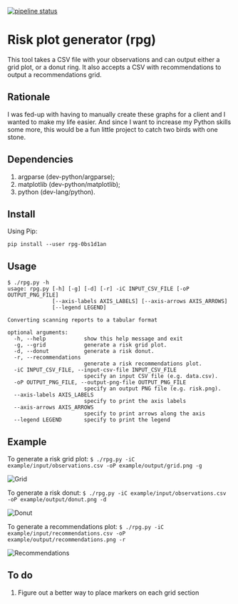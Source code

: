 [![pipeline status](https://gitlab.com/0bs1d1an/rpg/badges/master/pipeline.svg)](https://gitlab.com/0bs1d1an/rpg/commits/master)

# Risk plot generator (rpg)

This tool takes a CSV file with your observations and can output either a grid plot, or a donut ring.
It also accepts a CSV with recommendations to output a recommendations grid.

## Rationale

I was fed-up with having to manually create these graphs for a client and I wanted to make my life easier.
And since I want to increase my Python skills some more, this would be a fun little project to catch two birds with one stone.

## Dependencies

1. argparse (dev-python/argparse);
2. matplotlib (dev-python/matplotlib);
3. python (dev-lang/python).

## Install

Using Pip:

`pip install --user rpg-0bs1d1an`

## Usage

```
$ ./rpg.py -h
usage: rpg.py [-h] [-g] [-d] [-r] -iC INPUT_CSV_FILE [-oP OUTPUT_PNG_FILE]
              [--axis-labels AXIS_LABELS] [--axis-arrows AXIS_ARROWS]
              [--legend LEGEND]

Converting scanning reports to a tabular format

optional arguments:
  -h, --help            show this help message and exit
  -g, --grid            generate a risk grid plot.
  -d, --donut           generate a risk donut.
  -r, --recommendations
                        generate a risk recommendations plot.
  -iC INPUT_CSV_FILE, --input-csv-file INPUT_CSV_FILE
                        specify an input CSV file (e.g. data.csv).
  -oP OUTPUT_PNG_FILE, --output-png-file OUTPUT_PNG_FILE
                        specify an output PNG file (e.g. risk.png).
  --axis-labels AXIS_LABELS
                        specify to print the axis labels
  --axis-arrows AXIS_ARROWS
                        specify to print arrows along the axis
  --legend LEGEND       specify to print the legend
```

## Example

To generate a risk grid plot: `$ ./rpg.py -iC example/input/observations.csv -oP example/output/grid.png -g`

![Grid](example/output/grid.png)

To generate a risk donut: `$ ./rpg.py -iC example/input/observations.csv -oP example/output/donut.png -d`

![Donut](example/output/donut.png)

To generate a recommendations plot: `$ ./rpg.py -iC example/input/recommendations.csv -oP example/output/recommendations.png -r`

![Recommendations](example/output/recommendations.png)

## To do

1. Figure out a better way to place markers on each grid section
